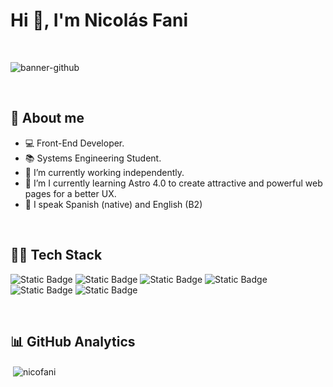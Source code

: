 ### <h1>Hi 👋, I'm Nicolás Fani</h1>
<br>

![banner-github](https://github.com/NicoFani/NicoFani/assets/91576702/dec3fe03-373a-462c-8c62-c38f3e372aef)



<br>

## 🔎 About me 

- 💻 Front-End Developer.
- 📚 Systems Engineering Student.
- 💼 I’m currently working independently.
- 🧭 I’m I currently learning Astro 4.0 to create attractive and powerful web pages for a better UX.
- 🤝 I speak Spanish (native) and English (B2)
<br>

## 👨‍💻 Tech Stack

<img alt="Static Badge" src="https://img.shields.io/badge/HTML5-%23ec6231"> <img alt="Static Badge" src="https://img.shields.io/badge/CSS3-%23014ba0">
<img alt="Static Badge" src="https://img.shields.io/badge/JavaScript-%23f7df1e">
<img alt="Static Badge" src="https://img.shields.io/badge/TypeScript-%23007acc">
<img alt="Static Badge" src="https://img.shields.io/badge/Angular-%23c3002f">
<img alt="Static Badge" src="https://img.shields.io/badge/Node.JS-%236cc24a">

<br>

## 📊 GitHub Analytics

<p>&nbsp;<img align="center" src="https://github-readme-stats.vercel.app/api?username=nicofani&show_icons=true&locale=en" alt="nicofani" /></p>
